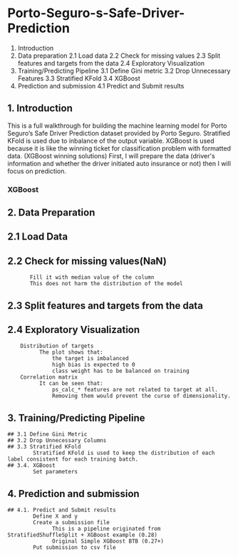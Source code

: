 # Porto-Seguro-s-Safe-Driver-Prediction

1. Introduction
2. Data preparation
    2.1 Load data
    2.2 Check for missing values
    2.3 Split features and targets from the data
    2.4 Exploratory Visualization
3. Training/Predicting Pipeline
    3.1 Define Gini metric
    3.2 Drop Unnecessary Features
    3.3 Stratified KFold
    3.4 XGBoost
4. Prediction and submission
    4.1 Predict and Submit results

## 1. Introduction
This is a full walkthrough for building the machine learning model for Porto Seguro’s Safe Driver Prediction dataset provided by Porto Seguro. Stratified KFold is used due to inbalance of the output variable. XGBoost is used because it is like the winning ticket for classification problem with formatted data. (XGBoost winning solutions) First, I will prepare the data (driver's information and whether the driver initiated auto insurance or not) then I will focus on prediction.

   ### XGBoost
  
  
## 2. Data Preparation
   
   ## 2.1 Load Data
   ## 2.2 Check for missing values(NaN)
           Fill it with median value of the column
           This does not harm the distribution of the model
   ## 2.3 Split features and targets from the data
   ## 2.4 Exploratory Visualization
        Distribution of targets
              The plot shows that:
                  the target is imbalanced
                  high bias is expected to 0
                  class weight has to be balanced on training
        Correlation matrix
              It can be seen that:
                  ps_calc_* features are not related to target at all.
                  Removing them would prevent the curse of dimensionality.
  ## 3. Training/Predicting Pipeline
    ## 3.1 Define Gini Metric
    ## 3.2 Drop Unnecessary Columns
    ## 3.3 Stratified KFold
            Stratified KFold is used to keep the distribution of each label consistent for each training batch.
    ## 3.4. XGBoost
            Set parameters
  ## 4. Prediction and submission
    ## 4.1. Predict and Submit results
            Define X and y
            Create a submission file
                  This is a pipeline originated from StratifiedShuffleSplit + XGBoost example (0.28)
                  Original Simple XGBoost BTB (0.27+)
            Put submission to csv file
